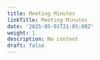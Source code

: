 ```yaml
---
title: Meeting Minutes
linkTitle: Meeting Minutes
date: '2025-05-01T21:05:00Z'
weight: 1
description: No content
draft: false
---
```



